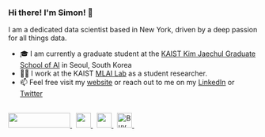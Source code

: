 ### Hi there! I'm Simon! 👋

I am a dedicated data scientist based in New York, driven by a deep passion for all things data.

- 🎓 I am currently a graduate student at the [KAIST Kim Jaechul Graduate School of AI](https://gsai.kaist.ac.kr/) in Seoul, South Korea
- 🧑‍💻 I work at the KAIST [MLAI Lab](https://www.mlai-kaist.com) as a student researcher.
- 📫 Feel free visit my [website](https://www.saytes.io) or reach out to me on my [LinkedIn](https://www.linkedin.com/in/simonaytes/) or [Twitter](https://twitter.com/s_aytes)

<br>

<div>
    <a href="https://www.linkedin.com/in/simonaytes/" target="_blank">
        <img src="https://img.shields.io/badge/LinkedIn-0077B5?style=for-the-badge&logo=linkedin&logoColor=white" height="30" width="125px">
    </a>&nbsp
    <a href="https://saytes.io" target="_blank">
        <img src="https://img.shields.io/badge/WEBSITE-52796F?style=for-the-badge&logo=aboutdotme&logoColor=white" height="30">
    </a>&nbsp
    <a href="https://medium.com/@saaytes/" target="_blank">
        <img src="https://img.shields.io/badge/MEDIUM-000000?style=for-the-badge&logo=medium&logoColor=white" height="30">
    </a>&nbsp
    <a href="https://saytes.io/downloads/SimonAytes_Resume.pdf" target="_blank">    
        <img src="https://img.shields.io/badge/Resume-74A662?style=for-the-badge&logo=readme&logoColor=white" alt="Buy Me A Coffee" height="30"
    </a>&nbsp
    
</div>
